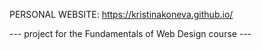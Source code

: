 PERSONAL WEBSITE: https://kristinakoneva.github.io/

--- project for the Fundamentals of Web Design course ---
